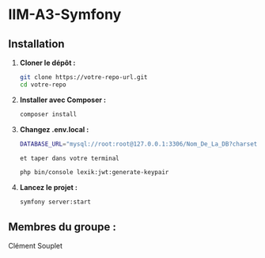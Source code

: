 # IIM-A3-Symfony

## Installation

1. **Cloner le dépôt :**

   ```bash
   git clone https://votre-repo-url.git
   cd votre-repo

2. **Installer avec Composer :**

   ```bash
   composer install

3. **Changez .env.local :**

   ```bash
   DATABASE_URL="mysql://root:root@127.0.0.1:3306/Nom_De_La_DB?charset=utf8mb4"
   
   et taper dans votre terminal
   
   php bin/console lexik:jwt:generate-keypair

4. **Lancez le projet :**
   ```bash
   symfony server:start

## Membres du groupe :

Clément Souplet


